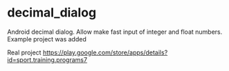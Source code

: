 # decimal_dialog
Android decimal dialog. Allow make fast input of integer and float numbers. 
Example project was added

Real project 
https://play.google.com/store/apps/details?id=sport.training.programs7
